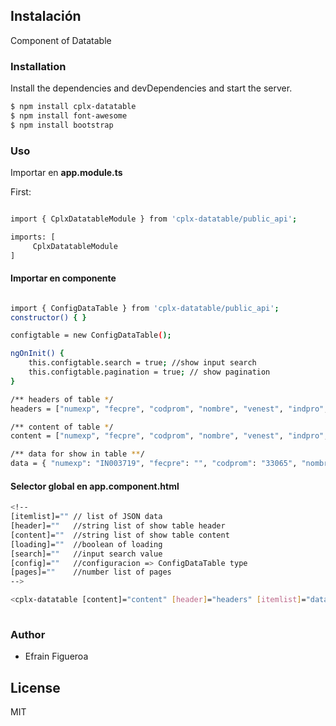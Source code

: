 ## Instalación 
Component of Datatable 
### Installation
Install the dependencies and devDependencies and start the server.

```sh
$ npm install cplx-datatable
$ npm install font-awesome
$ npm install bootstrap
```

### Uso

Importar en **app.module.ts**

First:
```sh

import { CplxDatatableModule } from 'cplx-datatable/public_api';

imports: [
	 CplxDatatableModule
]
```

#### Importar en componente

```sh

import { ConfigDataTable } from 'cplx-datatable/public_api';
constructor() { }

configtable = new ConfigDataTable();

ngOnInit() {
	this.configtable.search = true; //show input search
	this.configtable.pagination = true; // show pagination
}

/** headers of table */
headers = ["numexp", "fecpre", "codprom", "nombre", "venest", "indpro", "codmotivo", "fecini", "fecsug", "fecfin", "subestado", "diasamp"]

/** content of table */
content = ["numexp", "fecpre", "codprom", "nombre", "venest", "indpro", "codmotivo", "fecini", "fecsug", "fecfin", "subestado", "diasamp"]

/** data for show in table **/
data = { "numexp": "IN003719", "fecpre": "", "codprom": "33065", "nombre": "HANAHISA ACEVEDO, CLAUDIA", "venest": "I", "indpro": "NO", "codmotivo": "", "fecini": "20/02/2019", "fecsug": "03/04/2019", "fecfin": "21/02/2019", "subestado": "", "diasamp": "0" };

```

#### Selector global en **app.component.html**


```sh
<!--
[itemlist]="" // list of JSON data
[header]=""   //string list of show table header
[content]=""  //string list of show table content
[loading]=""  //boolean of loading
[search]=""   //input search value
[config]=""   //configuracion => ConfigDataTable type
[pages]=""    //number list of pages
-->

<cplx-datatable [content]="content" [header]="headers" [itemlist]="data" [config]="configtable"></cplx-datatable>
	
```

### Author

 - Efrain Figueroa

License
----

MIT


